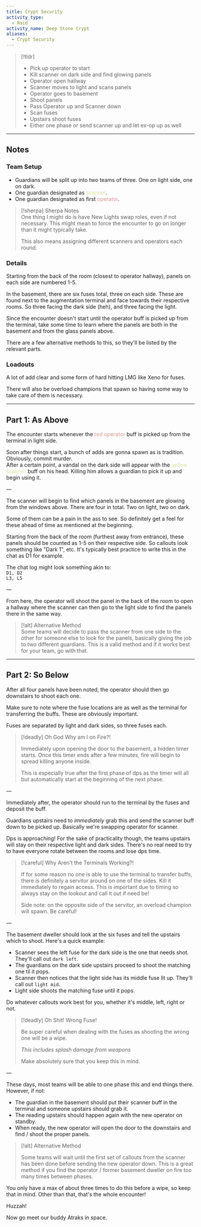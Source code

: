 ```yaml
---
title: Crypt Security  
activity_type:
  - Raid
activity_name: Deep Stone Crypt  
aliases:
  - Crypt Security
---
```


> [!tldr]  
> - Pick up operator to start  
> - Kill scanner on dark side and find glowing panels  
> - Operator open hallway  
> - Scanner moves to light and scans panels  
> - Operator goes to basement  
> - Shoot panels  
> - Pass Operator up and Scanner down  
> - Scan fuses  
> - Upstairs shoot fuses  
> - Either one phase or send scanner up and let ex-op up as well  

___  
  

## Notes  

  

### Team Setup  

  
- Guardians will be split up into two teams of three. One on light side, one on dark.  
- One guardian designated as <font color="#dddea1">scanner</font>.  
- One guardian designated as first <font color="#d99694">operator</font>.  

> [!sherpa] Sherpa Notes  
> One thing I might do is have New Lights swap roles, even if not necessary. This might mean to force the encounter to go on longer than it might typically take.  
>
> This also means assigning different scanners and operators each round.  

### Details  

  
Starting from the back of the room (closest to operator hallway), panels on each side are numbered 1-5.  
  
In the basement, there are six fuses total, three on each side. These are found next to the augmentation terminal and face towards their respective rooms. So three facing the dark side (heh), and three facing the light.  
  
Since the encounter doesn't start until the operator buff is picked up from the terminal, take some time to learn where the panels are both in the basement and from the glass panels above.  
  
There are a few alternative methods to this, so they'll be listed by the relevant parts.  
  

### Loadouts  

  
A lot of add clear and some form of hard hitting LMG like Xeno for fuses.  
  
There will also be overload champions that spawn so having some way to take care of them is necessary.  
  
----  
  

## Part 1: As Above  

  
The encounter starts whenever the <font color="#d99694">red</font> <font color="#d99694">operator</font> buff is picked up from the terminal in light side.  
  
Soon after things start, a bunch of adds are gonna spawn as is tradition. Obviously, commit murder.  
After a certain point, a vandal on the dark side will appear with the <font color="#dddea1">yellow scanner</font> buff on his head. Killing him allows a guardian to pick it up and begin using it.  
  
—  
  
The scanner will begin to find which panels in the basement are glowing from the windows above. There are four in total. Two on light, two on dark.  
  
Some of them can be a pain in the ass to see. So definitely get a feel for these ahead of time as mentioned at the beginning.  
  
Starting from the back of the room (furthest away from entrance), these panels should be counted as 1-5 on their respective side. So callouts look something like "Dark 1", etc. It's typically best practice to write this in the chat as D1 for example.  
  
The chat log might look something akin to:  
`D1, D2`  
`L3, L5`  
  
—  
  
From here, the operator will shoot the panel in the back of the room to open a hallway where the scanner can then go to the light side to find the panels there in the same way.  

> [!alt] Alternative Method  
> Some teams will decide to pass the scanner from one side to the other for someone else to look for the panels, basically giving the job to two different guardians. This is a valid method and if it works best for your team, go with that.  

---  
  

## Part 2: So Below  

  
After all four panels have been noted, the operator should then go downstairs to shoot each one.  
  
Make sure to note where the fuse locations are as well as the terminal for transferring the buffs. These are obviously important.  
  
Fuses are separated by light and dark sides, so three fuses each.  

> [!deadly] Oh God Why am I on Fire?!  
>
> Immediately upon opening the door to the basement, a hidden timer starts. Once this timer ends after a few minutes, fire will begin to spread killing anyone inside.  
>
> This is especially true after the first phase of dps as the timer will all but automatically start at the beginning of the next phase.  

—  
  
Immediately after, the operator should run to the terminal by the fuses and deposit the buff.  
  
Guardians upstairs need to *immediately* grab this and send the scanner buff down to be picked up. Basically we're swapping operator for scanner.  
  
Dps is approaching! For the sake of practicality though, the teams upstairs will stay on their respective light and dark sides. There's no real need to try to have everyone rotate between the rooms and lose dps time.  

> [!careful] Why Aren't the Terminals Working?!  
>
> If for some reason no one is able to use the terminal to transfer buffs, there is definitely a servitor around on one of the sides. Kill it immediately to regain access. This is important due to timing so always stay on the lookout and call it out if need be!  
>
> Side note: on the opposite side of the servitor, an overload champion will spawn. Be careful!  

—  
  
The basement dweller should look at the six fuses and tell the upstairs which to shoot. Here's a quick example:  
  
- Scanner sees the left fuse for the dark side is the one that needs shot. They'll call out `dark left`.  
- The guardians on the dark side upstairs proceed to shoot the matching one til it pops.  
- Scanner then notices that the light side has its middle fuse lit up. They'll call out `light mid`.  
- Light side shoots the matching fuse until it pops.  
  
Do whatever callouts work best for you, whether it's middle, left, right or not.  

> [!deadly] Oh Shit! Wrong Fuse!  
>
> Be super careful when dealing with the fuses as shooting the wrong one will be a wipe.  
>
> *This includes splash damage from weapons*  
>
> Make absolutely sure that you keep this in mind.  

—  
  
These days, most teams will be able to one phase this and end things there. However, if not:  
  
- The guardian in the basement should put their scanner buff in the terminal and someone upstairs should grab it.  
- The reading upstairs should happen again with the new operator on standby.  
- When ready, the new operator will open the door to the downstairs and find / shoot the proper panels.  

> [!alt] Alternative Method  
>
> Some teams will wait until the first set of callouts from the scanner has been done before sending the new operator down. This is a great method if you find the operator / former basement dweller on fire too many times between phases.  

You only have a max of about three times to do this before a wipe, so keep that in mind. Other than that, that's the whole encounter!  
  
Huzzah!  
  
Now go meet our buddy Atraks in space.  
